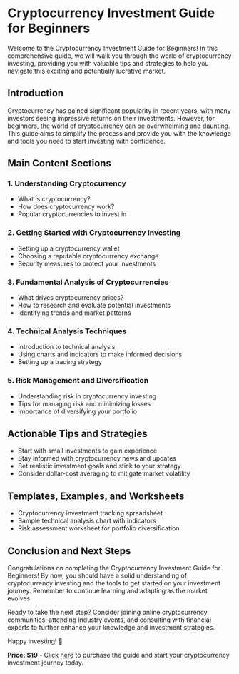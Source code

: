 # Cryptocurrency Investment Guide for Beginners

Welcome to the Cryptocurrency Investment Guide for Beginners! In this comprehensive guide, we will walk you through the world of cryptocurrency investing, providing you with valuable tips and strategies to help you navigate this exciting and potentially lucrative market.

## Introduction

Cryptocurrency has gained significant popularity in recent years, with many investors seeing impressive returns on their investments. However, for beginners, the world of cryptocurrency can be overwhelming and daunting. This guide aims to simplify the process and provide you with the knowledge and tools you need to start investing with confidence.

## Main Content Sections

### 1. Understanding Cryptocurrency
- What is cryptocurrency?
- How does cryptocurrency work?
- Popular cryptocurrencies to invest in

### 2. Getting Started with Cryptocurrency Investing
- Setting up a cryptocurrency wallet
- Choosing a reputable cryptocurrency exchange
- Security measures to protect your investments

### 3. Fundamental Analysis of Cryptocurrencies
- What drives cryptocurrency prices?
- How to research and evaluate potential investments
- Identifying trends and market patterns

### 4. Technical Analysis Techniques
- Introduction to technical analysis
- Using charts and indicators to make informed decisions
- Setting up a trading strategy

### 5. Risk Management and Diversification
- Understanding risk in cryptocurrency investing
- Tips for managing risk and minimizing losses
- Importance of diversifying your portfolio

## Actionable Tips and Strategies

- Start with small investments to gain experience
- Stay informed with cryptocurrency news and updates
- Set realistic investment goals and stick to your strategy
- Consider dollar-cost averaging to mitigate market volatility

## Templates, Examples, and Worksheets

- Cryptocurrency investment tracking spreadsheet
- Sample technical analysis chart with indicators
- Risk assessment worksheet for portfolio diversification

## Conclusion and Next Steps

Congratulations on completing the Cryptocurrency Investment Guide for Beginners! By now, you should have a solid understanding of cryptocurrency investing and the tools to get started on your investment journey. Remember to continue learning and adapting as the market evolves.

Ready to take the next step? Consider joining online cryptocurrency communities, attending industry events, and consulting with financial experts to further enhance your knowledge and investment strategies.

Happy investing! 🚀

**Price: $19** - Click [here](linktobuyproduct) to purchase the guide and start your cryptocurrency investment journey today.